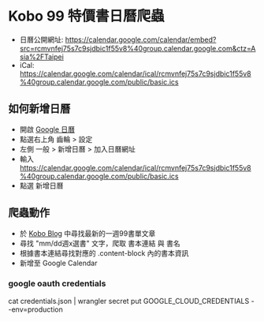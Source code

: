 # Kobo 99 特價書日曆爬蟲
- 日曆公開網址: https://calendar.google.com/calendar/embed?src=rcmvnfej75s7c9sjdbic1f55v8%40group.calendar.google.com&ctz=Asia%2FTaipei
- iCal: https://calendar.google.com/calendar/ical/rcmvnfej75s7c9sjdbic1f55v8%40group.calendar.google.com/public/basic.ics

## 如何新增日曆
- 開啟 [Google 日曆](https://calendar.google.com/)
- 點選右上角 齒輪 > 設定
- 左側 一般 > 新增日曆 > 加入日曆網址
- 輸入 https://calendar.google.com/calendar/ical/rcmvnfej75s7c9sjdbic1f55v8%40group.calendar.google.com/public/basic.ics
- 點選 新增日曆

## 爬蟲動作
- 於 [Kobo Blog](https://www.kobo.com/zh/blog) 中尋找最新的一週99書單文章
- 尋找 "mm/dd週x選書" 文字，爬取 書本連結 與 書名
- 根據書本連結尋找對應的 .content-block 內的書本資訊
- 新增至 Google Calendar

### google oauth credentials
cat credentials.json | wrangler secret put GOOGLE_CLOUD_CREDENTIALS --env=production